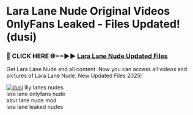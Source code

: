 # Lara Lane Nude Original Videos 0nlyFans Leaked - Files Updated! (dusi)

<h3>🔴 CLICK HERE 🌐==►► <a href="https://tinyurl.com/52m3yx9h" rel="nofollow">Lara Lane Nude Updated Files</a></h3>

Get Lara Lane Nude and all content. Now you can access all videos and pictures of Lara Lane Nude. New Updated Files 2025!

[![dusi](https://i.imgur.com/TnHtlc8.gif)](https://tinyurl.com/52m3yx9h)
lily lanes nudes<br>
lara lane onlyfans nude<br>
azur lane nude mod<br>
lara lane leaked nudes